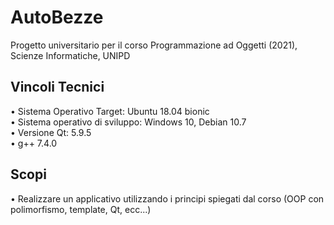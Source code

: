 # AutoBezze
Progetto universitario per il corso Programmazione ad Oggetti (2021), Scienze Informatiche, UNIPD

## Vincoli Tecnici
• Sistema Operativo Target: Ubuntu 18.04 bionic  
• Sistema operativo di sviluppo: Windows 10, Debian 10.7  
• Versione Qt: 5.9.5  
• g++ 7.4.0

## Scopi
• Realizzare un applicativo utilizzando i principi spiegati dal corso (OOP con polimorfismo, template, Qt, ecc...)

